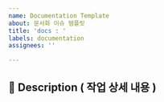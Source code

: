 ```yaml
---
name: Documentation Template
about: 문서화 이슈 템플릿
title: 'docs : '
labels: documentation
assignees: ''

---
```


## 📌 Description ( 작업 상세 내용 )
